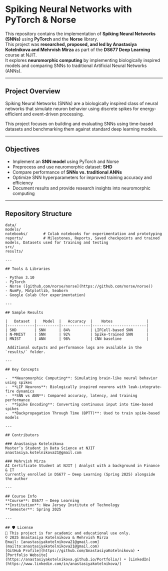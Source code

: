# Spiking Neural Networks with PyTorch & Norse

This repository contains the implementation of **Spiking Neural Networks (SNNs)** using **PyTorch** and the **Norse** library.  
This project was **researched, proposed, and led by Anastasiya Kotelnikova and Mehrvish Mirza** as part of the **DS677 Deep Learning** course at NJIT.  
It explores **neuromorphic computing** by implementing biologically inspired models and comparing SNNs to traditional Artificial Neural Networks (ANNs).

---

## Project Overview

Spiking Neural Networks (SNNs) are a biologically inspired class of neural networks that simulate neuron behavior using discrete spikes for energy-efficient and event-driven processing.

This project focuses on building and evaluating SNNs using time-based datasets and benchmarking them against standard deep learning models.

---

## Objectives

-  Implement an **SNN model** using PyTorch and Norse  
-  Preprocess and use neuromorphic dataset: **SHD**
-  Compare performance of **SNNs vs. traditional ANNs**  
-  Optimize SNN hyperparameters for improved training accuracy and efficiency  
-  Document results and provide research insights into neuromorphic computing  

---

## Repository Structure

```plaintext
data/            
models/          
notebooks/       # Colab notebooks for experimentation and prototyping
reports/         # Milestones, Reports, Saved checkpoints and trained models, Datasets used for training and testing
src/             
results/         

---

## Tools & Libraries

- Python 3.10  
- PyTorch  
- Norse ([github.com/norse/norse](https://github.com/norse/norse))  
- NumPy, Matplotlib, Seaborn  
- Google Colab (for experimentation)

---

## Sample Results

|   Dataset  |   Model  |   Accuracy  |    Notes               |
|------------|----------|-------------|------------------------|
| SHD        | SNN      | 84%         | LIFCell-based SNN      |
| N-MNIST    | SNN      | 92%         | Spike-trained SNN      |
| MNIST      | ANN      | 98%         | CNN baseline           |

 Additional outputs and performance logs are available in the `results/` folder.

---

## Key Concepts

-  **Neuromorphic Computing**: Simulating brain-like neural behavior using spikes  
-  **LIF Neurons**: Biologically inspired neurons with leak-integrate-fire dynamics  
-  **SNN vs ANN**: Compared accuracy, latency, and training performance  
-  **Spike Encoding**: Converting continuous input into time-based spikes  
-  **Backpropagation Through Time (BPTT)**: Used to train spike-based models

---

## Contributors

### Anastasiya Kotelnikova  
Master’s Student in Data Science at NJIT  
anastasiya.kotelnikova21@gmail.com  

### Mehrvish Mirza  
AI Certificate Student at NJIT | Analyst with a background in Finance & IT  
Currently enrolled in DS677 – Deep Learning (Spring 2025) alongside the author

---

## Course Info  
**Course**: DS677 – Deep Learning  
**Institution**: New Jersey Institute of Technology  
**Semester**: Spring 2025  

---

## 🛡 License  
📎 This project is for academic and educational use only.  
© 2025 Anastasiya Kotelnikova & Mehrvish Mirza
Email: [anastasiyakotelnikova21@gmail.com](mailto:anastasiyakotelnikova21@gmail.com)  
[GitHub Profile](https://github.com/AnastasiyaKotelnikova) • [Portfolio Website](https://anastasiyakotelnikova.github.io/Portfolio/) • [LinkedIn](https://www.linkedin.com/in/anastasiyakotelnikova/)

